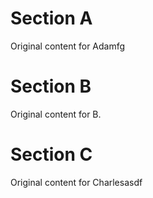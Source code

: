 # Section A
Original content for Adamfg

# Section B
Original content for B.

# Section C
Original content for Charlesasdf

